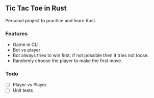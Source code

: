 Tic Tac Toe in Rust
-------------------

Personal project to practice and learn Rust.

### Features
* Game in CLI.
* Bot vs player
* Bot always tries to win first, if not possible then it tries not loose.
* Randomly choose the player to make the first move.

### Todo
* [ ] Player vs Player.
* [ ] Unit tests

